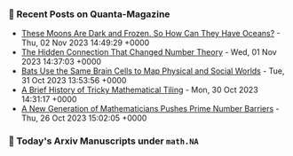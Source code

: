 ### 📝 Recent Posts on Quanta-Magazine
<!-- quanta starts -->
* <a href="https://www.quantamagazine.org/icy-oceans-exist-on-far-off-moons-why-arent-they-frozen-solid-20231102/">These Moons Are Dark and Frozen. So How Can They Have Oceans?</a> - Thu, 02 Nov 2023 14:49:29 +0000
* <a href="https://www.quantamagazine.org/the-hidden-connection-that-changed-number-theory-20231101/">The Hidden Connection That Changed Number Theory</a> - Wed, 01 Nov 2023 14:37:03 +0000
* <a href="https://www.quantamagazine.org/bats-use-the-same-brain-cells-to-map-physical-and-social-worlds-20231031/">Bats Use the Same Brain Cells to Map Physical and Social Worlds</a> - Tue, 31 Oct 2023 13:53:56 +0000
* <a href="https://www.quantamagazine.org/a-brief-history-of-tricky-mathematical-tiling-20231030/">A Brief History of Tricky Mathematical Tiling</a> - Mon, 30 Oct 2023 14:31:17 +0000
* <a href="https://www.quantamagazine.org/a-new-generation-of-mathematicians-pushes-prime-number-barriers-20231026/">A New Generation of Mathematicians Pushes Prime Number Barriers</a> - Thu, 26 Oct 2023 15:02:05 +0000
<!-- quanta ends -->
### 📝 Today's Arxiv Manuscripts under ``math.NA``
<!-- arxiv-math-na starts -->

<!-- arxiv-math-na ends -->

